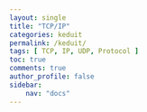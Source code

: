 ```yaml
---
layout: single
title: "TCP/IP"
categories: keduit
permalink: /keduit/
tags: [ TCP, IP, UDP, Protocol ]
toc: true 
comments: true
author_profile: false
sidebar:
    nav: "docs"
---
```


